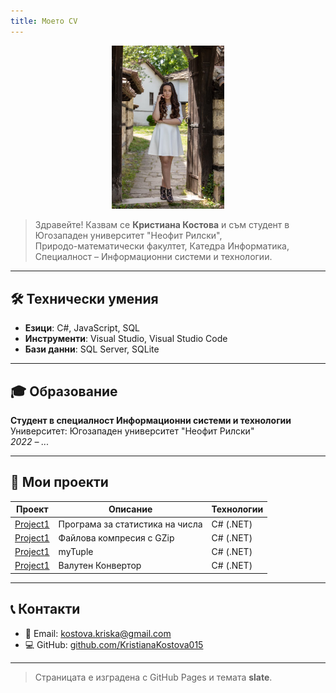 ```yaml
---
title: Моето CV
---
```


<p align="center">
  <img src="01bf4fb7-5b13-44a8-bf23-892fec63e3ed.jpg" alt="Снимка на Кристиана Костова" width="180" />
</p>

> Здравейте! Казвам се **Кристиана Костова** и съм студент в Югозападен университет "Неофит Рилски",  
> Природо-математически факултет, Катедра Информатика,  
> Специалност – Информационни системи и технологии.

---

## 🛠️ Технически умения

- **Езици**: C#, JavaScript, SQL    
- **Инструменти**: Visual Studio, Visual Studio Code  
- **Бази данни**: SQL Server, SQLite  

---

## 🎓 Образование

**Студент в специалност Информационни системи и технологии**  
Университет: Югозападен университет "Неофит Рилски"  
*2022 – ...*

---

## 📂 Мои проекти

| Проект | Описание | Технологии |
|--------|----------|------------|
| [Project1](https://github.com/KristianaKostova015/kristianakostova.github.io/tree/main/Project1) | Програма за статистика на числа | C# (.NET) |
| [Project1](https://github.com/KristianaKostova015/kristianakostova.github.io/tree/main/Project2) | Файлова компресия с GZip | C# (.NET) |
| [Project1](https://github.com/KristianaKostova015/kristianakostova.github.io/tree/main/Project3) | myTuple| C# (.NET) |
| [Project1](https://github.com/KristianaKostova015/kristianakostova.github.io/tree/main/Project4) | Валутен Конвертор | C# (.NET) |

---

## 📞 Контакти

- 📧 Email: kostova.kriska@gmail.com  
- 💻 GitHub: [github.com/KristianaKostova015](https://github.com/KristianaKostova015)

---

> Страницата е изградена с GitHub Pages и темата **slate**.
